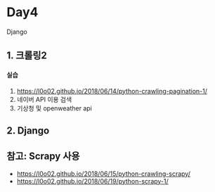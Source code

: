# Day4

Django

## 1. 크롤링2

#### 실습

1. https://l0o02.github.io/2018/06/14/python-crawling-pagination-1/
2. 네이버 API 이용 검색
3. 기상청 및 openweather api


## 2. Django



## 참고: Scrapy 사용

 - https://l0o02.github.io/2018/06/15/python-crawling-scrapy/
 - https://l0o02.github.io/2018/06/19/python-scrapy-1/
